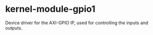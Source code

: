 # kernel-module-gpio1
Device driver for the AXI-GPIO IP,  used for controlling the inputs and outputs.